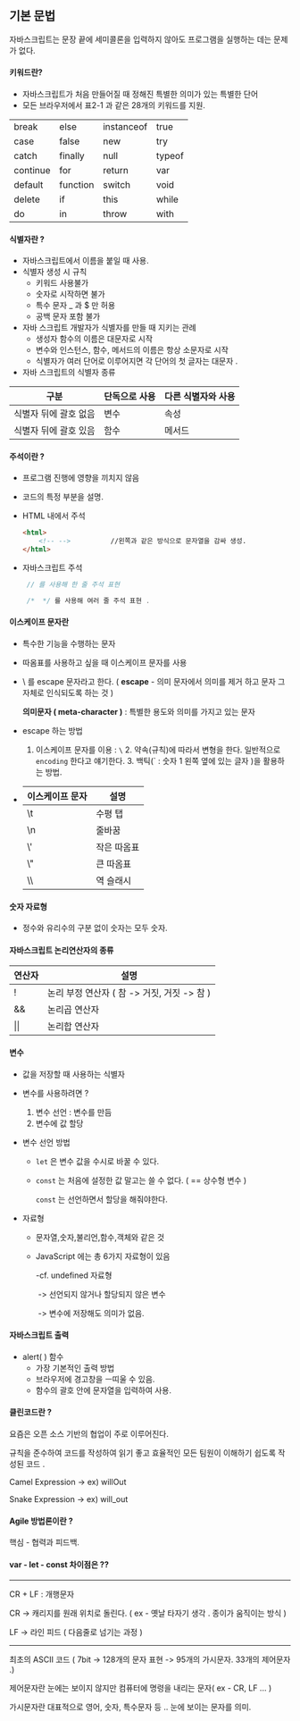 ## 기본 문법 



자바스크립트는 문장 끝에 세미콜론을 입력하지 않아도 프로그램을 실행하는 데는 문제가 없다. 



#### 키워드란? 

- 자바스크립트가 처음 만들어질 때 정해진 특별한 의미가 있는 특별한 단어 
- 모든 브라우저에서 표2-1 과 같은 28개의 키워드를 지원. 

|          |          |            |        |
| -------- | -------- | ---------- | ------ |
| break    | else     | instanceof | true   |
| case     | false    | new        | try    |
| catch    | finally  | null       | typeof |
| continue | for      | return     | var    |
| default  | function | switch     | void   |
| delete   | if       | this       | while  |
| do       | in       | throw      | with   |



#### 식별자란 ? 

- 자바스크립트에서 이름을 붙일 때 사용. 
- 식별자 생성 시 규칙
  - 키워드 사용불가	
  - 숫자로 시작하면 불가
  - 특수 문자 _ 과 $ 만 허용 
  - 공백 문자 포함 불가 
- 자바 스크립트 개발자가 식별자를 만들 때 지키는 관례 
  - 생성자 함수의 이름은 대문자로 시작 
  - 변수와 인스턴스, 함수, 메서드의 이름은 항상 소문자로 시작
  - 식별자가 여러 단어로 이루어지면 각 단어의 첫 글자는 대문자 . 
- 자바 스크립트의 식별자 종류 

| 구분                  | 단독으로 사용 | 다른 식별자와 사용 |
| --------------------- | ------------- | ------------------ |
| 식별자 뒤에 괄호 없음 | 변수          | 속성               |
| 식별자 뒤에 괄호 있음 | 함수          | 메서드             |



#### 주석이란 ?

- 프로그램 진행에 영향을 끼치지 않음 

- 코드의 특정 부분을 설명. 

- HTML 내에서 주석 

  ```html
  <html>
      <!-- -->			//왼쪽과 같은 방식으로 문자열을 감싸 생성. 
  </html>
  ```

- 자바스크립트 주석 

  ```javascript
   // 를 사용해 한 줄 주석 표현 
  
   /*  */ 를 사용해 여러 줄 주석 표현 .
  ```



#### 이스케이프 문자란 

- 특수한 기능을 수행하는 문자 

- 따옴표를 사용하고 싶을 때 이스케이프 문자를 사용 

- \ 를 escape 문자라고 한다. ( **escape** - 의미 문자에서 의미를 제거 하고 문자 그 자체로 인식되도록 하는 것 )

  **의미문자 ( meta-character )** : 특별한 용도와 의미를 가지고 있는 문자

- escape 하는 방법 

   	1. 이스케이프 문자를 이용  :  `\`
      	2. 약속(규칙)에 따라서 변형을 한다. 일반적으로 `encoding` 한다고 얘기한다. 
         	3. 백틱(` : 숫자 1 왼쪽 옆에 있는 글자 )을 활용하는 방법. 

- | 이스케이프 문자 | 설명        |
  | --------------- | ----------- |
  | \t              | 수평 탭     |
  | \n              | 줄바꿈      |
  | \\'             | 작은 따옴표 |
  | \\"             | 큰 따옴표   |
  | \\\\            | 역 슬래시   |



#### 숫자 자료형 

- 정수와 유리수의 구분 없이 숫자는 모두 숫자. 



#### 자바스크립트 논리연산자의 종류

| 연산자 | 설명                                        |
| ------ | ------------------------------------------- |
| !      | 논리 부정 연산자 ( 참 -> 거짓, 거짓 -> 참 ) |
| &&     | 논리곱 연산자                               |
| \|\|   | 논리합 연산자                               |



#### 변수 

- 값을 저장할 때 사용하는 식별자 

- 변수를 사용하려면 ? 

  1. 변수 선언 : 변수를 만듬 
  2. 변수에 값 할당 

- 변수 선언 방법

  - `let` 은 변수 값을 수시로 바꿀 수 있다. 

  - `const` 는 처음에 설정한 값 말고는 쓸 수 없다. ( == 상수형 변수 ) 

    `const` 는 선언하면서 할당을 해줘야한다. 

- 자료형 

  - 문자열,숫자,불리언,함수,객체와 같은 것 

  - JavaScript 에는 총 6가지 자료형이 있음 

    -cf. undefined 자료형 

    ​	-> 선언되지 않거나 할당되지 않은 변수 

    ​	-> 변수에 저장해도 의미가 없음. 



#### 자바스크립트 출력 

- alert( )  함수
  - 가장 기본적인 출력 방법 
  - 브라우저에 경고창을 ㅡ띠울 수 있음. 
  - 함수의 괄호 안에 문자열을 입력하여 사용. 





#### 클린코드란 ? 

요즘은 오픈 소스 기반의 협업이 주로 이루어진다. 

규칙을 준수하여 코드를 작성하여 읽기 좋고 효율적인  모든 팀원이 이해하기 쉽도록 작성된 코드 . 

Camel Expression -> ex) willOut

Snake Expression -> ex) will_out

#### 

#### Agile 방법론이란 ? 

 핵심 - 협력과 피드백. 



#### var - let - const  차이점은 ??





---

CR + LF : 개행문자 

CR -> 캐리지를 원래 위치로 돌린다.  ( ex - 옛날 타자기 생각 . 종이가 움직이는 방식 ) 

LF -> 라인 피드 ( 다음줄로 넘기는 과정 )

---

최초의 ASCII 코드 ( 7bit -> 128개의 문자 표현  -> 95개의 가시문자. 33개의 제어문자 .)

제어문자란 눈에는 보이지 않지만 컴퓨터에 명령을 내리는 문자( ex - CR, LF ... )

가시문자란 대표적으로 영어, 숫자, 특수문자 등 ..  눈에 보이는 문자를 의미. 











